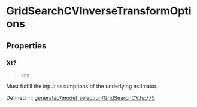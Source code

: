 # GridSearchCVInverseTransformOptions

## Properties

### Xt?

> `any`

Must fulfill the input assumptions of the underlying estimator.

Defined in:  [generated/model\_selection/GridSearchCV.ts:775](https://github.com/transitive-bullshit/scikit-learn-ts/blob/122b3c0/packages/sklearn/src/generated/model_selection/GridSearchCV.ts#L775)
